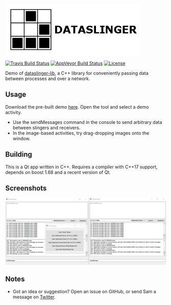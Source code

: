 [![Dataslinger Logo](https://github.com/Tw1ddle/dataslinger/blob/master/screenshots/logo.png?raw=true "Dataslinger logo")](https://github.com/Tw1ddle/dataslinger)

[![Travis Build Status](https://img.shields.io/travis/Tw1ddle/dataslinger.svg?style=flat-square)](https://travis-ci.org/Tw1ddle/dataslinger)
[![AppVeyor Build Status](https://ci.appveyor.com/api/projects/status/24n5tiyves9758j0?svg=true)](https://ci.appveyor.com/project/Tw1ddle/dataslinger)
[![License](https://img.shields.io/badge/License-GPL%20v3-blue.svg?style=flat-square)](https://github.com/Tw1ddle/dataslinger/blob/master/LICENSE)

Demo of [dataslinger-lib](https://github.com/Tw1ddle/dataslinger-lib), a C++ library for conveniently passing data between processes and over a network.

## Usage

Download the pre-built demo [here](https://s3.amazonaws.com/dataslinger-bucket/index.html). Open the tool and select a demo activity. 

 * Use the sendMessages command in the console to send arbitrary data between slingers and receivers.
 * In the image-based activities, try drag-dropping images onto the window.

## Building

This is a Qt app written in C++. Requires a compiler with C++17 support, depends on boost 1.68 and a recent version of Qt.

## Screenshots

[![WebSocket implementation client-server](https://github.com/Tw1ddle/dataslinger/blob/master/screenshots/websocket_simple_client_server.png?raw=true "WebSocket simple client-server example")](https://github.com/Tw1ddle/dataslinger)

## Notes
 * Got an idea or suggestion? Open an issue on GitHub, or send Sam a message on [Twitter](https://twitter.com/Sam_Twidale).